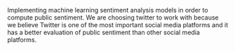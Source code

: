 Implementing machine learning sentiment analysis models in order to compute public sentiment.
We are choosing twitter to work with because we believe Twitter is one of the most important social media platforms and it has a better evaluation of public sentiment than other social media platforms.  